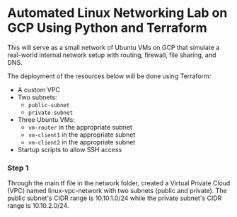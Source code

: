 # Automated Linux Networking Lab on GCP Using Python and Terraform

This will serve as a small network of Ubuntu VMs on GCP that simulate a real-world internal network setup with routing, firewall, file sharing, and DNS. 

The deployment of the resources below will be done using Terraform:
- A custom VPC
- Two subnets:
  - `public-subnet`
  - `private-subnet`
- Three Ubuntu VMs:
  - `vm-router` in the appropriate subnet
  - `vm-client1` in the appropriate subnet
  - `vm-client2` in the appropriate subnet
- Startup scripts to allow SSH access

### Step 1
Through the main.tf file in the network folder, created a Virtual Private Cloud (VPC) named linux-vpc-network with two subnets (public and private). The public subnet's CIDR range is 10.10.1.0/24 while the private subnet's CIDR range is 10.10.2.0/24.
